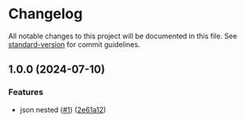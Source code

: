# Changelog

All notable changes to this project will be documented in this file. See [standard-version](https://github.com/conventional-changelog/standard-version) for commit guidelines.

## 1.0.0 (2024-07-10)


### Features

* json nested ([#1](https://github.com/noyobo/json-nested/issues/1)) ([2e61a12](https://github.com/noyobo/json-nested/commit/2e61a1205a0db0e8d8775e8d2d169aa25ff87d18))
